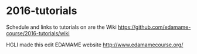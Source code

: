# 2016-tutorials

Schedule and links to tutorials on are the Wiki
https://github.com/edamame-course/2016-tutorials/wiki

HGLI made this edit
EDAMAME website
http://www.edamamecourse.org/

